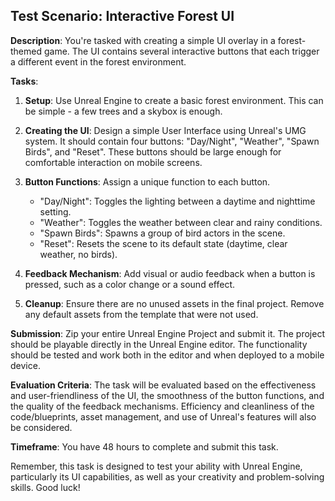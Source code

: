 ## **Test Scenario: Interactive Forest UI**

**Description**: You're tasked with creating a simple UI overlay in a forest-themed game. The UI contains several interactive buttons that each trigger a different event in the forest environment.

**Tasks**:

1. **Setup**: Use Unreal Engine to create a basic forest environment. This can be simple - a few trees and a skybox is enough.

2. **Creating the UI**: Design a simple User Interface using Unreal's UMG system. It should contain four buttons: "Day/Night", "Weather", "Spawn Birds", and "Reset". These buttons should be large enough for comfortable interaction on mobile screens.

3. **Button Functions**: Assign a unique function to each button.
    - "Day/Night": Toggles the lighting between a daytime and nighttime setting.
    - "Weather": Toggles the weather between clear and rainy conditions.
    - "Spawn Birds": Spawns a group of bird actors in the scene.
    - "Reset": Resets the scene to its default state (daytime, clear weather, no birds).

4. **Feedback Mechanism**: Add visual or audio feedback when a button is pressed, such as a color change or a sound effect.

5. **Cleanup**: Ensure there are no unused assets in the final project. Remove any default assets from the template that were not used.

**Submission**: Zip your entire Unreal Engine Project and submit it. The project should be playable directly in the Unreal Engine editor. The functionality should be tested and work both in the editor and when deployed to a mobile device.

**Evaluation Criteria**: The task will be evaluated based on the effectiveness and user-friendliness of the UI, the smoothness of the button functions, and the quality of the feedback mechanisms. Efficiency and cleanliness of the code/blueprints, asset management, and use of Unreal's features will also be considered.

**Timeframe**: You have 48 hours to complete and submit this task.

Remember, this task is designed to test your ability with Unreal Engine, particularly its UI capabilities, as well as your creativity and problem-solving skills. Good luck!